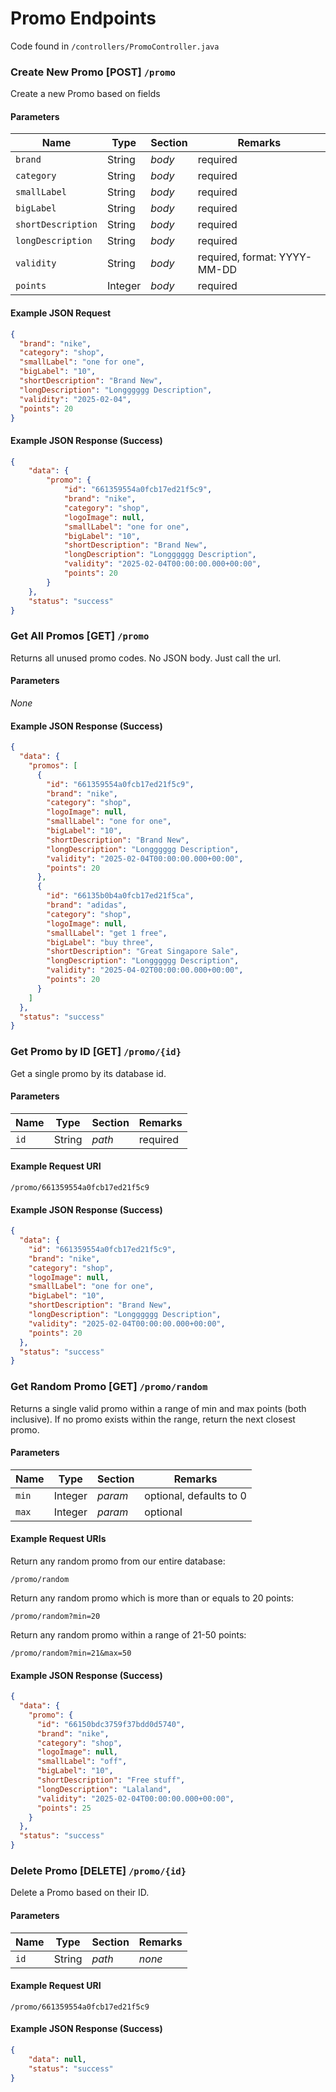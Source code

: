 # Promo Endpoints

Code found in `/controllers/PromoController.java`

### Create New Promo [POST] `/promo`

Create a new Promo based on fields

#### Parameters

| Name               | Type    | Section | Remarks                      |
|--------------------|---------|---------|------------------------------|
| `brand`            | String  | _body_  | required                     |
| `category`         | String  | _body_  | required                     |
| `smallLabel`       | String  | _body_  | required                     |
| `bigLabel`         | String  | _body_  | required                     |
| `shortDescription` | String  | _body_  | required                     |
| `longDescription`  | String  | _body_  | required                     |
| `validity`         | String  | _body_  | required, format: YYYY-MM-DD |
| `points`           | Integer | _body_  | required                     |


#### Example JSON Request

```json
{
  "brand": "nike",
  "category": "shop",
  "smallLabel": "one for one",
  "bigLabel": "10",
  "shortDescription": "Brand New",
  "longDescription": "Longggggg Description",
  "validity": "2025-02-04",
  "points": 20
}

```

#### Example JSON Response (Success)
```json
{
    "data": {
        "promo": {
            "id": "661359554a0fcb17ed21f5c9",
            "brand": "nike",
            "category": "shop",
            "logoImage": null,
            "smallLabel": "one for one",
            "bigLabel": "10",
            "shortDescription": "Brand New",
            "longDescription": "Longggggg Description",
            "validity": "2025-02-04T00:00:00.000+00:00",
            "points": 20
        }
    },
    "status": "success"
}
```

### Get All Promos [GET] `/promo`

Returns all unused promo codes. No JSON body. Just call the url.

#### Parameters

_None_

#### Example JSON Response (Success)
```json
{
  "data": {
    "promos": [
      {
        "id": "661359554a0fcb17ed21f5c9",
        "brand": "nike",
        "category": "shop",
        "logoImage": null,
        "smallLabel": "one for one",
        "bigLabel": "10",
        "shortDescription": "Brand New",
        "longDescription": "Longggggg Description",
        "validity": "2025-02-04T00:00:00.000+00:00",
        "points": 20
      },
      {
        "id": "66135b0b4a0fcb17ed21f5ca",
        "brand": "adidas",
        "category": "shop",
        "logoImage": null,
        "smallLabel": "get 1 free",
        "bigLabel": "buy three",
        "shortDescription": "Great Singapore Sale",
        "longDescription": "Longggggg Description",
        "validity": "2025-04-02T00:00:00.000+00:00",
        "points": 20
      }
    ]
  },
  "status": "success"
}
```

### Get Promo by ID [GET] `/promo/{id}`

Get a single promo by its database id.

#### Parameters

| Name | Type    | Section | Remarks                      |
|------|---------|---------|------------------------------|
| `id` | String  | _path_  | required                     |

#### Example Request URI

```
/promo/661359554a0fcb17ed21f5c9
```

#### Example JSON Response (Success)
```json
{
  "data": {
    "id": "661359554a0fcb17ed21f5c9",
    "brand": "nike",
    "category": "shop",
    "logoImage": null,
    "smallLabel": "one for one",
    "bigLabel": "10",
    "shortDescription": "Brand New",
    "longDescription": "Longggggg Description",
    "validity": "2025-02-04T00:00:00.000+00:00",
    "points": 20
  },
  "status": "success"
}
```

### Get Random Promo [GET] `/promo/random`

Returns a single valid promo within a range of min and max points (both inclusive). If no promo exists within the range, return the next closest promo.

#### Parameters

| Name  | Type    | Section | Remarks                 |
|-------|---------|---------|-------------------------|
| `min` | Integer | _param_ | optional, defaults to 0 |
| `max` | Integer | _param_ | optional                |

#### Example Request URIs

Return any random promo from our entire database:
```
/promo/random
```

Return any random promo which is more than or equals to 20 points:
```
/promo/random?min=20
```

Return any random promo within a range of 21-50 points:
```
/promo/random?min=21&max=50
```

#### Example JSON Response (Success)
```json
{
  "data": {
    "promo": {
      "id": "66150bdc3759f37bdd0d5740",
      "brand": "nike",
      "category": "shop",
      "logoImage": null,
      "smallLabel": "off",
      "bigLabel": "10",
      "shortDescription": "Free stuff",
      "longDescription": "Lalaland",
      "validity": "2025-02-04T00:00:00.000+00:00",
      "points": 25
    }
  },
  "status": "success"
}
```


### Delete Promo [DELETE] `/promo/{id}`

Delete a Promo based on their ID.

#### Parameters

| Name       | Type    | Section  | Remarks        |
|------------|---------|----------|----------------|
| `id`       | String  | _path_   | _none_         |


#### Example Request URI

```
/promo/661359554a0fcb17ed21f5c9
```

#### Example JSON Response (Success)
```json
{
    "data": null,
    "status": "success"
}
```
